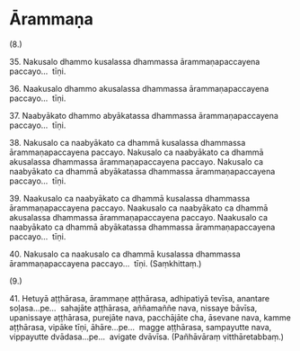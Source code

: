 # Ārammaṇa

(8.)

35\. Nakusalo dhammo kusalassa dhammassa ārammaṇapaccayena paccayo…  tīṇi.

36\. Naakusalo dhammo akusalassa dhammassa ārammaṇapaccayena paccayo…  tīṇi.

37\. Naabyākato dhammo abyākatassa dhammassa ārammaṇapaccayena paccayo…  tīṇi.

38\. Nakusalo ca naabyākato ca dhammā kusalassa dhammassa ārammaṇapaccayena paccayo. Nakusalo ca naabyākato ca dhammā akusalassa dhammassa ārammaṇapaccayena paccayo. Nakusalo ca naabyākato ca dhammā abyākatassa dhammassa ārammaṇapaccayena paccayo…  tīṇi.

39\. Naakusalo ca naabyākato ca dhammā kusalassa dhammassa ārammaṇapaccayena paccayo. Naakusalo ca naabyākato ca dhammā akusalassa dhammassa ārammaṇapaccayena paccayo. Naakusalo ca naabyākato ca dhammā abyākatassa dhammassa ārammaṇapaccayena paccayo…  tīṇi.

40\. Nakusalo ca naakusalo ca dhammā kusalassa dhammassa ārammaṇapaccayena paccayo…  tīṇi. (Saṃkhittaṃ.)

(9.)

41\. Hetuyā aṭṭhārasa, ārammaṇe aṭṭhārasa, adhipatiyā tevīsa, anantare soḷasa…pe…  sahajāte aṭṭhārasa, aññamaññe nava, nissaye bāvīsa, upanissaye aṭṭhārasa, purejāte nava, pacchājāte cha, āsevane nava, kamme aṭṭhārasa, vipāke tīṇi, āhāre…pe…  magge aṭṭhārasa, sampayutte nava, vippayutte dvādasa…pe…  avigate dvāvīsa. (Pañhāvāraṃ vitthāretabbaṃ.)
